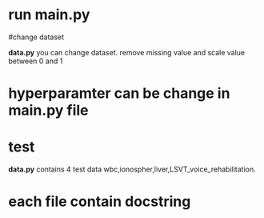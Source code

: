# run main.py  

#change dataset 

**data.py** you can change dataset. remove missing value and scale value between 0 and 1

# hyperparamter can be change in main.py file 

# test

**data.py** contains 4 test data wbc,ionospher,liver,LSVT_voice_rehabilitation.

# each file contain docstring 


